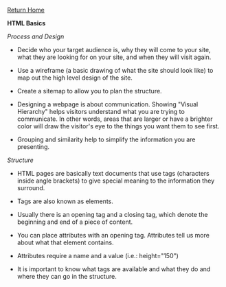 [Return Home](https://d-d-wolfe.github.io/learning-journal/)

**HTML Basics**

*Process and Design*

- Decide who your target audience is, why they will come to your site, what they are looking for on your 
  site, and when they will visit again.

- Use a wireframe (a basic drawing of what the site should look like) to map out the high level design of
  the site.

- Create a sitemap to allow you to plan the structure.

- Designing a webpage is about communication. Showing "Visual Hierarchy" helps visitors understand what you
  are trying to communicate. In other words, areas that are larger or have a brighter color will draw the 
  visitor's eye to the things you want them to see first.

- Grouping and similarity help to simplify the information you are presenting.

*Structure*

- HTML pages are basically text documents that use tags (characters inside angle brackets) to give special
  meaning to the information they surround.

- Tags are also known as elements.

- Usually there is an opening tag and a closing tag, which denote the beginning and end of a piece of content.

- You can place attributes with an opening tag. Attributes tell us more about what that element contains.

- Attributes require a name and a value (i.e.: height="150")

- It is important to know what tags are available and what they do and where they can go in the structure.

